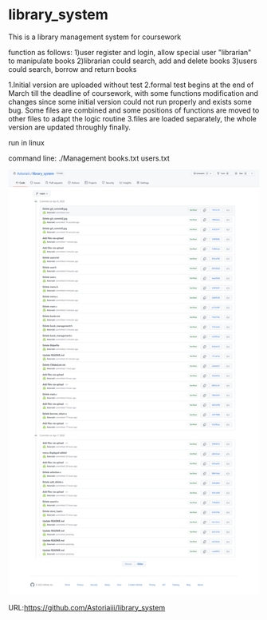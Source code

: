 # library_system
This is a library management system for coursework

function as follows:
1)user register and login, allow special user "librarian" to manipulate books
2)librarian could search, add and delete books
3)users could search, borrow and return books

1.Initial version are uploaded without test 2.formal test begins at the end of March till the deadline of coursework, with some functions modification and changes since some initial version could not run properly and exists some bug. Some files are combined and some positions of functions are moved to other files to adapt the logic routine 3.files are loaded separately, the whole version are updated throughly finally.

run in linux

command line: ./Management books.txt users.txt

![image](https://github.com/Astoriaiii/library_system/blob/main/git_commit.png)

URL:https://github.com/Astoriaiii/library_system
